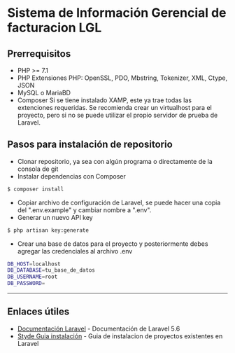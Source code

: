 # Sistema de Información Gerencial de facturacion LGL
## Prerrequisitos
- PHP >= 7.1
- PHP Extensiones PHP: OpenSSL, PDO, Mbstring, Tokenizer, XML, Ctype, JSON
- MySQL o MariaBD
- Composer
Si se tiene instalado XAMP, este ya trae todas las extenciones requeridas.
Se recomienda crear un virtualhost para el proyecto, pero si no se puede utilizar el propio servidor de prueba de Laravel.
## Pasos para instalación de repositorio
- Clonar repositorio, ya sea con algún programa o directamente de la consola de git
- Instalar dependencias con Composer
```sh
$ composer install
```
- Copiar archivo de configuración de Laravel, se puede hacer una copia del ".env.example" y cambiar nombre a ".env".
- Generar un nuevo API key
```sh
$ php artisan key:generate
```
- Crear una base de datos para el proyecto y posteriormente debes agregar las credenciales al archivo .env
```sh
DB_HOST=localhost
DB_DATABASE=tu_base_de_datos
DB_USERNAME=root
DB_PASSWORD=
```
****
## Enlaces útiles
* [Documentación Laravel] - Documentación de Laravel 5.6
* [Styde Guia instalación] - Guia de instalacion de proyectos existentes en Laravel

[Documentación Laravel]: <https://laravel.com/docs/5.6>
[Styde Guia instalación]: <https://styde.net/como-instalar-proyectos-existentes-de-laravel/>

